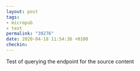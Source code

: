 ```yaml
---
layout: post
tags:
- micropub
- test
permalink: "39276"
date: 2020-04-18 11:54:36 +0100
checkin:  
---
```


Test of querying the endpoint for the source content